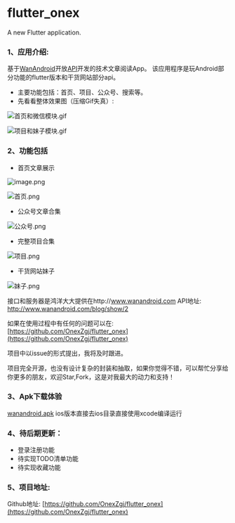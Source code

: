 # flutter_onex

A new Flutter application.


### 1、应用介绍:
基于[WanAndroid](http://www.wanandroid.com/ "WanAndroid")开放[API](http://www.wanandroid.com/blog/show/2 "API")开发的技术文章阅读App。
该应用程序是玩Android部分功能的flutter版本和干货网站部分api。

- 主要功能包括：首页、项目、公众号、搜索等。
- 先看看整体效果图（压缩Gif失真）:

![首页和微信模块.gif](https://upload-images.jianshu.io/upload_images/5249989-fa2d797244237c51.gif?imageMogr2/auto-orient/strip)

![项目和妹子模块.gif](https://upload-images.jianshu.io/upload_images/5249989-9564ac0206685bdf.gif?imageMogr2/auto-orient/strip)

### 2、功能包括
- 首页文章展示

![image.png](https://upload-images.jianshu.io/upload_images/5249989-4e0a769ab1f60e33.png?imageMogr2/auto-orient/strip%7CimageView2/2/w/1240)

![首页.png](https://upload-images.jianshu.io/upload_images/5249989-959aa89eae2c39cd.png?imageMogr2/auto-orient/strip%7CimageView2/2/w/1240)

- 公众号文章合集

![公众号.png](https://upload-images.jianshu.io/upload_images/5249989-a9514806c2ee1ad3.png?imageMogr2/auto-orient/strip%7CimageView2/2/w/1240)


- 完整项目合集

![项目.png](https://upload-images.jianshu.io/upload_images/5249989-7251300c5bc13ea2.png?imageMogr2/auto-orient/strip%7CimageView2/2/w/1240)


- 干货网站妹子

![妹子.png](https://upload-images.jianshu.io/upload_images/5249989-24747e4d5c8354b1.png?imageMogr2/auto-orient/strip%7CimageView2/2/w/1240)


接口和服务器是鸿洋大大提供在http://www.wanandroid.com 
API地址: http://www.wanandroid.com/blog/show/2

如果在使用过程中有任何的问题可以在: [https://github.com/OnexZgj/flutter_onex](https://github.com/OnexZgj/flutter_onex)

项目中以issue的形式提出，我将及时跟进。

项目完全开源，也没有设计复杂的封装和抽取，如果你觉得不错，可以帮忙分享给你更多的朋友，欢迎Star,Fork，这是对我最大的动力和支持！


### 3、Apk下载体验
[wanandroid.apk]([https://fir.im/p2lw](https://fir.im/p2lw)])
ios版本直接去ios目录直接使用xcode编译运行

### 4、待后期更新：
- 登录注册功能
- 待实现TODO清单功能
- 待实现收藏功能

### 5、项目地址:
Github地址: [https://github.com/OnexZgj/flutter_onex](https://github.com/OnexZgj/flutter_onex)

